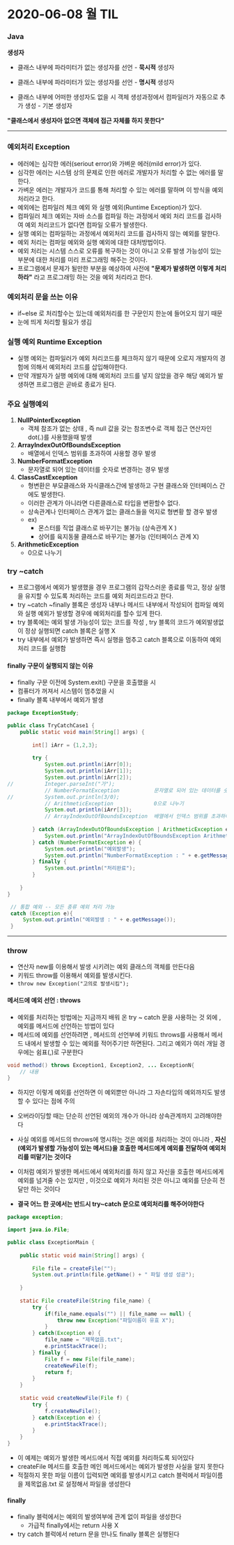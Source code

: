 # 2020-06-08 월 TIL

### Java

**생성자**

- 클래스 내부에 파라미터가 없는 생성자를 선언 - **묵시적** 생성자
- 클래스 내부에 파라미터가 있는 생성자를 선언 - **명시적** 생성자 

- 클래스 내부에 어떠한 생성자도 없을 시 객체 생성과정에서 컴파일러가 자동으로 추가 생성 - 기본 생성자 

**"클래스에서 생성자아 없으면 객체에 접근 자체를 하지 못한다"**

***

### 예외처리 Exception

- 에러에는 심각한 에러(seriout error)와 가벼운 에러(mild error)가 있다.
- 심각한 에러는 시스템 상의 문제로 인한 에러로 개발자가 처리할 수 없는 에러를 말한다.
- 가벼운 에러는 개발자가 코드를 통해 처리할 수 있는 에러를 말하며 이 방식을 예외처리라고 한다.
- 예외에는 컴파일러 체크 예외 와 실행 예외(Runtime Exception)가 있다.
- 컴파일러 체크 예외는 자바 소스를 컴파일 하는 과정에서 예외 처리 코드를 검사하여 예외 처리코드가 없다면 컴파일 오류가 발생한다.
- 실행 예외는 컴파일하는 과정에서 예외처리 코드를 검사하지 않는 예외를 말한다.
- 예외 처리는 컴파일 예외와 실행 예외에 대한 대처방법이다.
- 예외 처리는 시스템 스스로 오류를 복구하는 것이 아니고 오류 발생 가능성이 있는 부분에 대한 처리를 미리 프로그래밍 해주는 것이다.
- 프로그램에서 문제가 될만한 부분을 예상하여 사전에 **"문제가 발생하면 이렇게 처리하라"** 라고 프로그래밍 하는 것을 예외 처리라고 한다.

### 예외처리 문을 쓰는 이유

- if~else 로 처리할수는 있는데 예외처리를 한 구문인지 한눈에 들어오지 않기 때문
- 눈에 띄게 처리할 필요가 생김 



### 실행 예외 Runtime Exception

- 실행 예외는 컴파일러가 예외 처리코드를 체크하지 않기 때문에 오로지 개발자의 경험에 의해서 예외처리 코드를 삽입해야한다.
- 만약 개발자가 실행 예외에 대해 예외처리 코드를 넣지 않았을 경우 해당 예외가 발생하면  프로그램은 곧바로 종료가 된다.

### 주요 실행예외

1. **NullPointerException**
   - 객체 참조가 없는 상태 , 즉 null 값을 갖는 참조변수로 객체 접근 연산자인 dot(.)를 사용했을때 발생 
2. **ArrayIndexOutOfBoundsException**
   - 배열에서 인덱스 범위를 초과하여 사용할 경우 발생 
3. **NumberFormatException**
   - 문자열로 되어 있는 데이터를 숫자로 변경하는 경우 발생
4. **ClassCastException**
   - 형변환은 부모클래스와 자식클래스간에 발생하고 구현 클래스와 인터페이스 간에도 발생한다.
   - 이러한 관계가 아니라면 다른클래스로 타입을 변환할수 없다.
   - 상속관계나 인터페이스 관계가 없는 클래스들을 억지로 형변황 할 경우 발생 
   - ex)
     - 몬스터를 직업 클래스로 바꾸기는 불가능 (상속관계 X )
     - 상어를 육지동물 클래스로 바꾸기는 불가능 (인터페이스 관계 X)
5. **ArithmeticException**
   - 0으로 나누기 

### try ~catch

- 프로그램에서 예외가 발생했을 경우 프로그램의 갑작스러운 종료를 막고, 정상 실행을 유지할 수 있도록 처리하는 코드를 예외 처리코드라고 한다.
- try ~catch ~finally 블록은 생성자 내부나 메서드 내부에서 작성되어 컴파일 예외와 실행 예외가 발생할 경우에 예외처리를 할수 있게 한다.
- try 블록에는 예외 발생 가능성이 있는 코드를 작성 , try 블록의 코드가 예외발생없이 정상 실행되면 catch 블록은 실행 X
- try 내부에서 예외가 발생하면 즉시 실행을 멈추고 catch 블록으로 이동하여 예외처리 코드를 실행함

#### finally 구문이 실행되지 않는 이유

- finally 구문 이전에 System.exit() 구문을 호출했을 시 
- 컴퓨터가 꺼져서 시스템이 멈추었을 시 
- finally 블록 내부에서 예외가 발생

```java
package ExceptionStudy;

public class TryCatchCase1 {
	public static void main(String[] args) {
		
		int[] iArr = {1,2,3};
		
		try {
			System.out.println(iArr[0]);
			System.out.println(iArr[1]);
			System.out.println(iArr[2]);
//			Integer.parseInt("가"); 		 
            // NumberFormatException           문자열로 되어 있는 데이터를 숫자로 변경하는 경우 발생
//			System.out.println(3/0);      
            // ArithmeticException             0으로 나누기 
			System.out.println(iArr[3]);  
            // ArrayIndexOutOfBoundsException  배열에서 인덱스 범위를 초과하여 사용할 경우 발생 
			
		} catch (ArrayIndexOutOfBoundsException | ArithmeticException e) { // 두가지 유형을 한꺼번에 | 기호로 처리 
			System.out.println("ArrayIndexOutOfBoundsException ArithmeticException: " + e.getMessage());
		} catch (NumberFormatException e) {
			System.out.println("예외발생");
			System.out.println("NumberFormatException : " + e.getMessage());
		} finally {
			System.out.println("처리완료");
		}
		
	}
}

 // 통합 예외 -- 모든 종류 예외 처리 가능 
 catch (Exception e){
     System.out.println("예외발생 : " + e.getMessage());
 }
```



***

### throw

- 연산자 new를 이용해서 발생 시키려는 예외 클래스의 객체를 만든다음
- 키워드 throw를 이용해서 예외를 발생시킨다.
- ```throw new Exception("고의로 발생시킴");```



#### 메서드에 예외 선언 : throws

- 예외를 처리하는 방법에는 지금까지 배워 온 try ~ catch 문을 사용하는 것 외에 , 예외를 메서드에 선언하는 방법이 있다 
- 메서드에 예외를 선언하려면 , 메서드의 선언부에 키워드 throws를 사용해서 메서드 내에서 발생할 수 있는 예외를 적어주기만 하면된다. 그리고 예외가 여러 개일 경우에는 쉼표(,)로 구분한다

```java
void method() throws Exception1, Exception2, ... ExceptionN{
	// 내용 
}
```

- 하지만 이렇게 예외를 선언하면 이 예외뿐만 아니라 그 자손타입의 예외까지도 발생할 수 있다는 점에 주의
- 오버라이딩할 때는 단순히 선언된 예외의 개수가 아니라 상속관계까지 고려해야한다 



- 사실 예외를 메서드의 throws에 명시하는 것은 예외를 처리하는 것이 아니라 , **자신(예외가 발생할 가능성이 있는 메서드)을 호출한 메서드에게 예외를 전달하여 예외처리를 떠맡기는 것이다**

- 이처럼 예외가 발생한 메서드에서 예외처리를 하지 않고 자신을 호출한 메서드에게 예외를 넘겨줄 수는 있지만 , 이것으로 예외가 처리된 것은 아니고 예외를 단순히 전달만 하는 것이다 
- **결국 어느 한 곳에서는 반드시 try~catch 문으로 예외처리를 해주어야한다** 



```java
package exception;

import java.io.File;

public class ExceptionMain {
	
	public static void main(String[] args) {
		
		File file = createFile("");
		System.out.println(file.getName() + " 파일 생성 성공");
			
	}
	
	static File createFile(String file_name) {
		try {
			if(file_name.equals("") || file_name == null) {
				throw new Exception("파일이름이 유효 X");
			}
		} catch(Exception e) {
			file_name = "제목없음.txt";
			e.printStackTrace();
		} finally {
			File f = new File(file_name);
			createNewFile(f);
			return f;
		}
	}
	
	static void createNewFile(File f) {
		try {
			f.createNewFile();
		} catch(Exception e) {
			e.printStackTrace();
		}
	}
}

```

- 이 예제는 예외가 발생한 메서드에서 직접 예외를 처리하도록 되어있다
- createFile 메서드를 호출한 메인 메서드에서는 예외가 발생한 사실을 알지 못한다 
- 적절하지 못한 파일 이름이 입력되면 예외를 발생시키고 catch 블럭에서 파일이름을 제목없음.txt 로 설정해서 파일을 생성한다 



#### finally

- finally 블럭에서는 예외의 발생여부에 관계 없이 파일을 생성한다 
  - 가급적 finally에서는 return 사용 X
- try catch 블럭에서 return 문을 만나도 finally 블록은 실행된다 